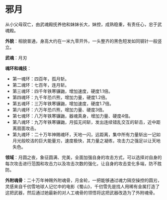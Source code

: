 # 邪月

从小父母双亡，由武魂殿抚养他和妹妹长大，妹控，成熟稳重，有责任心，忠于武魂殿。

**外貌**：相貌普通，身高大约在一米九零开外，一头整齐的黑色短发如同钢针一般竖立。

**武魂**：月刃

**魂环和魂技**：
* 第一魂环：四百年，孤月斩。
* 第二魂环：七百年，连月斩。
* 第三魂环：四千年铁寒镰鼬，增加速度，硬度1.1倍。
* 第四魂环：九千年恐爪熊，增加力量，硬度1.2倍。
* 第五魂环：三万年铁寒镰鼬，增加速度，硬度1.7倍。
* 第六魂环：六万年恐爪熊，增加力量、硬度3倍。
* 第七魂环：八万年铁寒镰鼬，器魂真身，增加力量、硬度4倍。
* 第八魂环：九万年铁寒镰鼬，月弧无间斩，发出连续错乱交互的斩击，近中距离扇面攻击。
* 第九魂环：二十万年神赐魂环，天地一闪，远距离，集中所有力量斩出一记如月光般皎洁的巨大能量刃，速度极快，其力量之凝练，攻击力之强足以让天地失色。

**领域**：月圆之夜，象征圆满、完美，全面加强自身的攻击方式，可以选择对自身的每次攻击进行范围和攻击力以及攻击次数的强化，让自身的攻击变化多端，防不胜防。

**外附魂骨**：二十万年神赐外附魂骨，月金轮，一把能够通过魂力隔空操控的圆刃，灵感来自千仞雪地球人记忆中的电影《蜀山》，千仞雪先是找人用稀有金属打造了这把武器，然后通过她最新的对人工魂骨的领悟将这把武器改造为了外附魂骨。